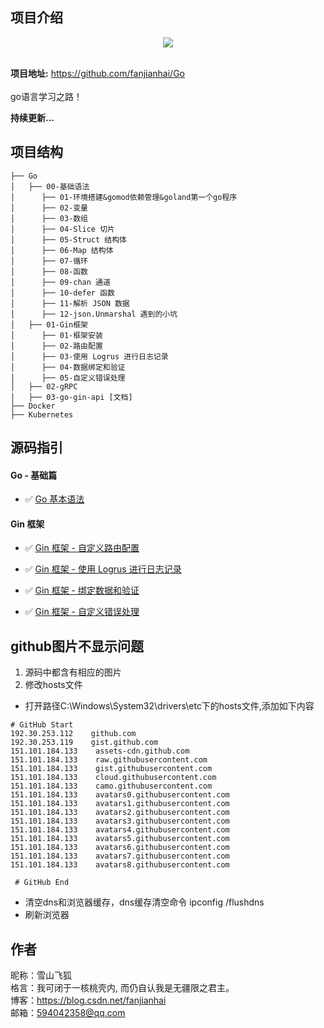 ## 项目介绍

<div style="text-align: center;">
<img src="http://c.biancheng.net/uploads/allimg/180808/1-1PPQA9545W.jpg"/>
</div>
<br/>

**项目地址:** https://github.com/fanjianhai/Go
<br/><br/> go语言学习之路！

**持续更新...** 

## 项目结构

```
├── Go
│   ├── 00-基础语法
│      ├── 01-环境搭建&gomod依赖管理&goland第一个go程序
│      ├── 02-变量
│      ├── 03-数组
│      ├── 04-Slice 切片
│      ├── 05-Struct 结构体
│      ├── 06-Map 结构体
│      ├── 07-循环
│      ├── 08-函数
│      ├── 09-chan 通道
│      ├── 10-defer 函数
│      ├── 11-解析 JSON 数据
│      ├── 12-json.Unmarshal 遇到的小坑
│   ├── 01-Gin框架
│      ├── 01-框架安装
│      ├── 02-路由配置
│      ├── 03-使用 Logrus 进行日志记录
│      ├── 04-数据绑定和验证
│      ├── 05-自定义错误处理
│   ├── 02-gRPC
│   ├── 03-go-gin-api [文档]
├── Docker
├── Kubernetes
```

## 源码指引

#### Go - 基础篇

- :white_check_mark: [Go 基本语法](https://github.com/fanjianhai/Go/tree/master/00-%E5%9F%BA%E7%A1%80%E8%AF%AD%E6%B3%95/codes)

#### Gin 框架

- :white_check_mark: [Gin 框架 - 自定义路由配置](https://github.com/fanjianhai/Go/tree/master/01-Gin%E6%A1%86%E6%9E%B6/codes/02-%E8%B7%AF%E7%94%B1%E9%85%8D%E7%BD%AE)

- :white_check_mark: [Gin 框架 - 使用 Logrus 进行日志记录](https://github.com/fanjianhai/Go/tree/master/01-Gin%E6%A1%86%E6%9E%B6/codes/03-%E6%97%A5%E5%BF%97%E8%AE%B0%E5%BD%95)

- :white_check_mark: [Gin 框架 - 绑定数据和验证](https://github.com/fanjianhai/Go/tree/master/01-Gin%E6%A1%86%E6%9E%B6/codes/04-%E6%95%B0%E6%8D%AE%E9%AA%8C%E8%AF%81%E5%92%8C%E7%BB%91%E5%AE%9A)

- :white_check_mark: [Gin 框架 - 自定义错误处理](https://github.com/fanjianhai/Go/tree/master/01-Gin%E6%A1%86%E6%9E%B6/codes/05-%E8%87%AA%E5%AE%9A%E4%B9%89%E9%94%99%E8%AF%AF%E5%A4%84%E7%90%86)


## github图片不显示问题
1. 源码中都含有相应的图片
2. 修改hosts文件
- 打开路径C:\Windows\System32\drivers\etc下的hosts文件,添加如下内容
```
# GitHub Start 
192.30.253.112    github.com 
192.30.253.119    gist.github.com
151.101.184.133    assets-cdn.github.com
151.101.184.133    raw.githubusercontent.com
151.101.184.133    gist.githubusercontent.com
151.101.184.133    cloud.githubusercontent.com
151.101.184.133    camo.githubusercontent.com
151.101.184.133    avatars0.githubusercontent.com
151.101.184.133    avatars1.githubusercontent.com
151.101.184.133    avatars2.githubusercontent.com
151.101.184.133    avatars3.githubusercontent.com
151.101.184.133    avatars4.githubusercontent.com
151.101.184.133    avatars5.githubusercontent.com
151.101.184.133    avatars6.githubusercontent.com
151.101.184.133    avatars7.githubusercontent.com
151.101.184.133    avatars8.githubusercontent.com
 
 # GitHub End
```
- 清空dns和浏览器缓存，dns缓存清空命令 ipconfig /flushdns
- 刷新浏览器

## 作者
昵称：雪山飞狐<br/>
格言：我可闭于一核桃壳内, 而仍自认我是无疆限之君主。<br/>
博客：https://blog.csdn.net/fanjianhai <br/>
邮箱：594042358@qq.com <br/>




